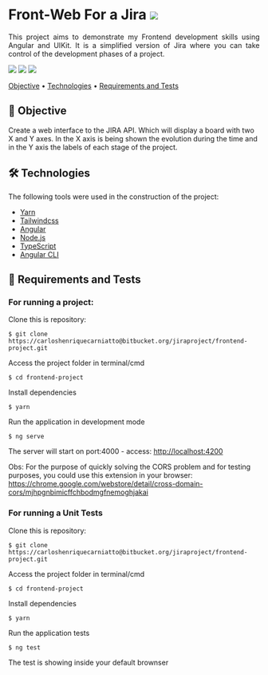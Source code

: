 <h1>Front-Web For a Jira <img class="front-icon" src="https://img.icons8.com/external-ddara-flat-ddara/40/000000/external-front-end-digital-marketing-ddara-flat-ddara.png"/></h1>
<p align="justify">
This project aims to demonstrate my Frontend development skills using Angular and UIKit. It is a simplified version of Jira where you can take control of the development phases of a project.
</p>

<div>
<img src="https://img.shields.io/static/v1?label=Yarn&message=1.22.10&color=&style=for-the-badge&logo=yarn"/>
<img src="https://img.shields.io/static/v1?label=Angular&message=13.0.3&color=&style=for-the-badge&logo=angular"/>
<img src="https://img.shields.io/static/v1?label=UIKit&message=3.0.0&color=&style=for-the-badge&logo=uikit"/>
</div>

<p class="menu">
 <a class="menu-item" href="#objective">Objective</a> • 
 <a class="menu-item" href="#tecnologies">Technologies</a> •  
 <a class="menu-item" href="#requeriments">Requirements and Tests</a> 
</p>

<h2 id="objective">🎯 Objective</h2>

<p>Create a web interface to the JIRA API. Which will display a board with two X and Y axes. In the X axis is being shown the evolution during the time and in the Y axis the labels of each stage of the project.</p>

<h2 id="tecnologies">🛠️ Technologies</h2>
<p>The following tools were used in the construction of the project:</p>

<ul>
    <li><a href="https://yarnpkg.com/">Yarn</a></li>
    <li><a href="https://tailwindcss.com/">Tailwindcss</a></li>
    <li><a href="https://angular.io/">Angular</a></li>
    <li><a href="https://nodejs.org/en/">Node.js</a></li>
    <li><a href="https://www.typescriptlang.org/">TypeScript</a></li>
    <li><a href="https://angular.io/cli">Angular CLI</a></li>
</ul>

<h2 id="requeriments">🎲 Requirements and Tests</h2>

<h3 class="title-3">For running a project:</h3>

<p>Clone this is repository:</p>
<code>$ git clone https://carloshenriquecarniatto@bitbucket.org/jiraproject/frontend-project.git</code>

<p>Access the project folder in terminal/cmd</p>
<code>$ cd frontend-project</code>

<p>Install dependencies</p>
<code>$ yarn</code>

<p>Run the application in development mode</p>
<code>$ ng serve</code>

<p>The server will start on port:4000 - access: <a href="http://localhost:4200">http://localhost:4200</a></p>

Obs: For the purpose of quickly solving the CORS problem and for testing purposes, you could use this extension in your browser: https://chrome.google.com/webstore/detail/cross-domain-cors/mjhpgnbimicffchbodmgfnemoghjakai

<h3>For running a Unit Tests</h3>

<p>Clone this is repository:</p>
<code>$ git clone https://carloshenriquecarniatto@bitbucket.org/jiraproject/frontend-project.git</code>

<p>Access the project folder in terminal/cmd</p>
<code>$ cd frontend-project</code>

<p>Install dependencies</p>
<code>$ yarn</code>

<p>Run the application tests</p>
<code>$ ng test</code>
<p>The test is showing inside your default brownser</p>
